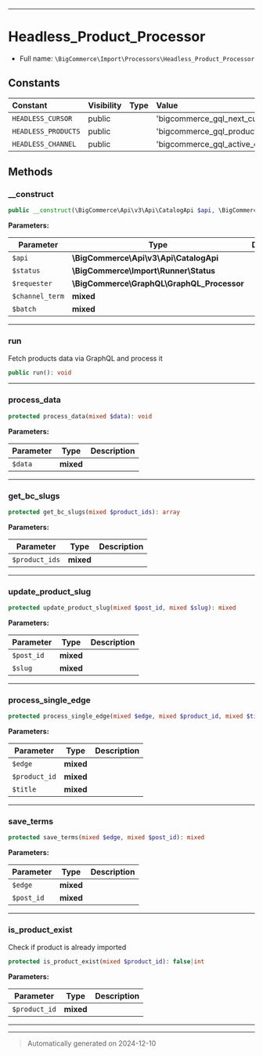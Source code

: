 ***

# Headless_Product_Processor





* Full name: `\BigCommerce\Import\Processors\Headless_Product_Processor`


## Constants

| Constant | Visibility | Type | Value |
|:---------|:-----------|:-----|:------|
|`HEADLESS_CURSOR`|public| |&#039;bigcommerce_gql_next_cursor&#039;|
|`HEADLESS_PRODUCTS`|public| |&#039;bigcommerce_gql_products_process&#039;|
|`HEADLESS_CHANNEL`|public| |&#039;bigcommerce_gql_active_channel&#039;|


## Methods


### __construct



```php
public __construct(\BigCommerce\Api\v3\Api\CatalogApi $api, \BigCommerce\Import\Runner\Status $status, \BigCommerce\GraphQL\GraphQL_Processor $requester, mixed $channel_term, mixed $batch = 50): mixed
```








**Parameters:**

| Parameter | Type | Description |
|-----------|------|-------------|
| `$api` | **\BigCommerce\Api\v3\Api\CatalogApi** |  |
| `$status` | **\BigCommerce\Import\Runner\Status** |  |
| `$requester` | **\BigCommerce\GraphQL\GraphQL_Processor** |  |
| `$channel_term` | **mixed** |  |
| `$batch` | **mixed** |  |





***

### run

Fetch products data via GraphQL and process it

```php
public run(): void
```












***

### process_data



```php
protected process_data(mixed $data): void
```








**Parameters:**

| Parameter | Type | Description |
|-----------|------|-------------|
| `$data` | **mixed** |  |





***

### get_bc_slugs



```php
protected get_bc_slugs(mixed $product_ids): array
```








**Parameters:**

| Parameter | Type | Description |
|-----------|------|-------------|
| `$product_ids` | **mixed** |  |





***

### update_product_slug



```php
protected update_product_slug(mixed $post_id, mixed $slug): mixed
```








**Parameters:**

| Parameter | Type | Description |
|-----------|------|-------------|
| `$post_id` | **mixed** |  |
| `$slug` | **mixed** |  |





***

### process_single_edge



```php
protected process_single_edge(mixed $edge, mixed $product_id, mixed $title): mixed
```








**Parameters:**

| Parameter | Type | Description |
|-----------|------|-------------|
| `$edge` | **mixed** |  |
| `$product_id` | **mixed** |  |
| `$title` | **mixed** |  |





***

### save_terms



```php
protected save_terms(mixed $edge, mixed $post_id): mixed
```








**Parameters:**

| Parameter | Type | Description |
|-----------|------|-------------|
| `$edge` | **mixed** |  |
| `$post_id` | **mixed** |  |





***

### is_product_exist

Check if product is already imported

```php
protected is_product_exist(mixed $product_id): false|int
```








**Parameters:**

| Parameter | Type | Description |
|-----------|------|-------------|
| `$product_id` | **mixed** |  |





***


***
> Automatically generated on 2024-12-10
